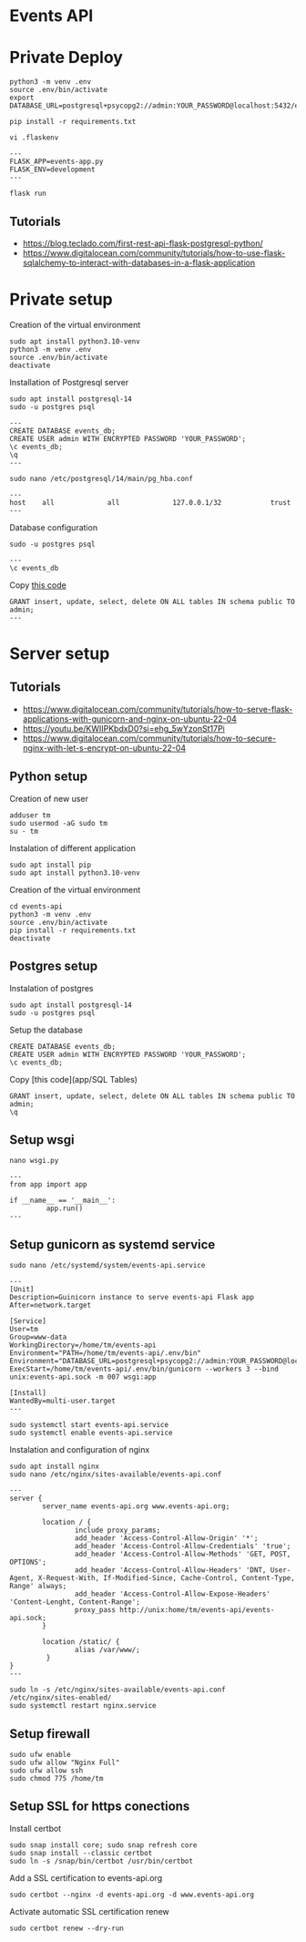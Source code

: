 # Events API


# Private Deploy

```
python3 -m venv .env
source .env/bin/activate
export DATABASE_URL=postgresql+psycopg2://admin:YOUR_PASSWORD@localhost:5432/events_db

pip install -r requirements.txt

vi .flaskenv

---
FLASK_APP=events-app.py
FLASK_ENV=development
---

flask run

```

## Tutorials

* https://blog.teclado.com/first-rest-api-flask-postgresql-python/
* https://www.digitalocean.com/community/tutorials/how-to-use-flask-sqlalchemy-to-interact-with-databases-in-a-flask-application


# Private setup

Creation of the virtual environment

```
sudo apt install python3.10-venv
python3 -m venv .env
source .env/bin/activate
deactivate

```
Installation of Postgresql server

```
sudo apt install postgresql-14
sudo -u postgres psql

---
CREATE DATABASE events_db;
CREATE USER admin WITH ENCRYPTED PASSWORD 'YOUR_PASSWORD';
\c events_db;
\q
---

sudo nano /etc/postgresql/14/main/pg_hba.conf

---
host    all             all             127.0.0.1/32            trust
---

```
Database configuration

```
sudo -u postgres psql

---
\c events_db

```
Copy [this code](https://github.com/eg-informatique/events-api/blob/main/app/SQL%20Tables)

```
GRANT insert, update, select, delete ON ALL tables IN schema public TO admin;
---

```

# Server setup

## Tutorials 

* https://www.digitalocean.com/community/tutorials/how-to-serve-flask-applications-with-gunicorn-and-nginx-on-ubuntu-22-04
* https://youtu.be/KWIIPKbdxD0?si=ehg_5wYzonSt17Pi
* https://www.digitalocean.com/community/tutorials/how-to-secure-nginx-with-let-s-encrypt-on-ubuntu-22-04

## Python setup

Creation of new user 

```
adduser tm
sudo usermod -aG sudo tm
su - tm

```
Instalation of different application

```
sudo apt install pip
sudo apt install python3.10-venv

```
Creation of the virtual environment

```
cd events-api
python3 -m venv .env
source .env/bin/activate
pip install -r requirements.txt
deactivate

```
## Postgres setup

Instalation of postgres 

```
sudo apt install postgresql-14
sudo -u postgres psql

```
Setup the database

```
CREATE DATABASE events_db;
CREATE USER admin WITH ENCRYPTED PASSWORD 'YOUR_PASSWORD';
\c events_db;

```
Copy [this code](app/SQL Tables)

```
GRANT insert, update, select, delete ON ALL tables IN schema public TO admin;
\q

```
## Setup wsgi

```
nano wsgi.py

---
from app import app

if __name__ == '__main__':
  		 app.run()
---

```
## Setup gunicorn as systemd service 

```
sudo nano /etc/systemd/system/events-api.service

---
[Unit]
Description=Guinicorn instance to serve events-api Flask app
After=network.target

[Service]
User=tm
Group=www-data
WorkingDirectory=/home/tm/events-api
Environment="PATH=/home/tm/events-api/.env/bin"
Environment="DATABASE_URL=postgresql+psycopg2://admin:YOUR_PASSWORD@localhost:5432/events_db"
ExecStart=/home/tm/events-api/.env/bin/gunicorn --workers 3 --bind unix:events-api.sock -m 007 wsgi:app

[Install]
WantedBy=multi-user.target
---

sudo systemctl start events-api.service
sudo systemctl enable events-api.service

```
Instalation and configuration of nginx

```
sudo apt install nginx
sudo nano /etc/nginx/sites-available/events-api.conf

---
server {
        server_name events-api.org www.events-api.org;

        location / {
                include proxy_params;
                add_header 'Access-Control-Allow-Origin' '*';
                add_header 'Access-Control-Allow-Credentials' 'true';
                add_header 'Access-Control-Allow-Methods' 'GET, POST, OPTIONS';
                add_header 'Access-Control-Allow-Headers' 'DNT, User-Agent, X-Request-With, If-Modified-Since, Cache-Control, Content-Type, Range' always;
                add_header 'Access-Control-Allow-Expose-Headers' 'Content-Lenght, Content-Range';
                proxy_pass http://unix:home/tm/events-api/events-api.sock;
        }

        location /static/ {
                alias /var/www/;
         }
}
---

sudo ln -s /etc/nginx/sites-available/events-api.conf /etc/nginx/sites-enabled/
sudo systemctl restart nginx.service

```
## Setup firewall

```
sudo ufw enable
sudo ufw allow "Nginx Full"
sudo ufw allow ssh
sudo chmod 775 /home/tm

```
## Setup SSL for https conections

Install certbot

```
sudo snap install core; sudo snap refresh core
sudo snap install --classic certbot
sudo ln -s /snap/bin/certbot /usr/bin/certbot

```
Add a SSL certification to events-api.org

```
sudo certbot --nginx -d events-api.org -d www.events-api.org

```
Activate automatic SSL certification renew

```
sudo certbot renew --dry-run

```
